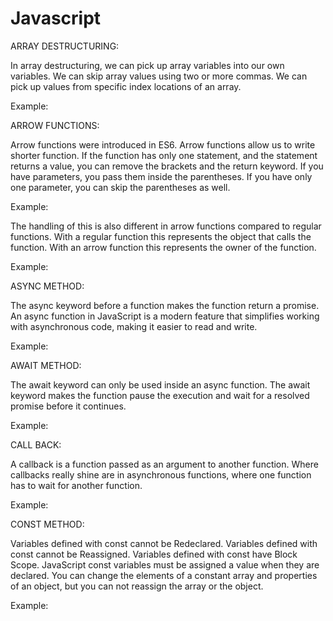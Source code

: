 # Javascript
ARRAY DESTRUCTURING:

In array destructuring, we can pick up array variables into our own variables. We can skip array values using two or more commas. We can pick up values from specific index locations of an array.

Example: 

ARROW FUNCTIONS:

Arrow functions were introduced in ES6. Arrow functions allow us to write shorter function. If the function has only one statement, and the statement returns a value, you can remove the brackets and the return keyword. If you have parameters, you pass them inside the parentheses. If you have only one parameter, you can skip the parentheses as well.

Example:

The handling of this is also different in arrow functions compared to regular functions. With a regular function this represents the object that calls the function. With an arrow function this represents the owner of the function.

Example: 

ASYNC METHOD:

The async keyword before a function makes the function return a promise. An async function in JavaScript is a modern feature that simplifies working with asynchronous code, making it easier to read and write.

Example: 

AWAIT METHOD:

The await keyword can only be used inside an async function. The await keyword makes the function pause the execution and wait for a resolved promise before it continues. 

Example: 

CALL BACK:

A callback is a function passed as an argument to another function. Where callbacks really shine are in asynchronous functions, where one function has to wait for another function.

Example:

CONST METHOD:

Variables defined with const cannot be Redeclared. Variables defined with const cannot be Reassigned. Variables defined with const have Block Scope. JavaScript const variables must be assigned a value when they are declared. You can change the elements of a constant array and properties of an object, but you can not reassign the array or the object.

Example: 

